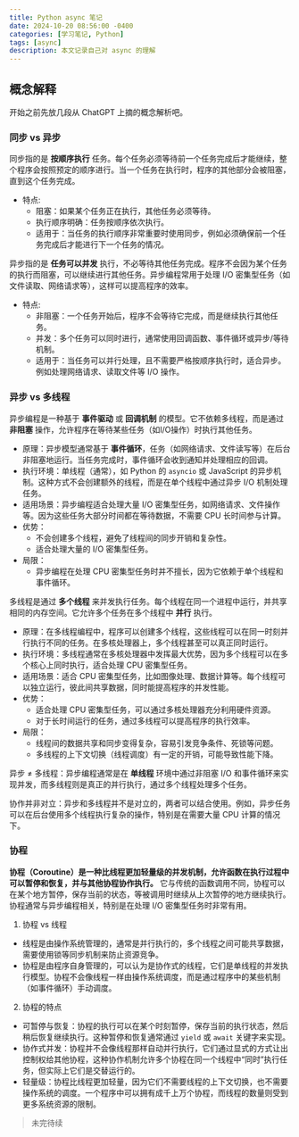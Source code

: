 ```yaml
---
title: Python async 笔记
date: 2024-10-20 08:56:00 -0400
categories: [学习笔记, Python]
tags: [async]
description: 本文记录自己对 async 的理解
---
```


## 概念解释

开始之前先放几段从 ChatGPT 上摘的概念解析吧。

### 同步 vs 异步

同步指的是 **按顺序执行** 任务。每个任务必须等待前一个任务完成后才能继续，整个程序会按照预定的顺序进行。当一个任务在执行时，程序的其他部分会被阻塞，直到这个任务完成。

- 特点:
    - 阻塞：如果某个任务正在执行，其他任务必须等待。
    - 执行顺序明确：任务按顺序依次执行。
    - 适用于：当任务的执行顺序非常重要时使用同步，例如必须确保前一个任务完成后才能进行下一个任务的情况。

异步指的是 **任务可以并发** 执行，不必等待其他任务完成。程序不会因为某个任务的执行而阻塞，可以继续进行其他任务。异步编程常用于处理 I/O 密集型任务（如文件读取、网络请求等），这样可以提高程序的效率。

- 特点:
    - 非阻塞：一个任务开始后，程序不会等待它完成，而是继续执行其他任务。
    - 并发：多个任务可以同时进行，通常使用回调函数、事件循环或异步/等待机制。
    - 适用于：当任务可以并行处理，且不需要严格按顺序执行时，适合异步。例如处理网络请求、读取文件等 I/O 操作。

### 异步 vs 多线程

异步编程是一种基于 **事件驱动** 或 **回调机制** 的模型。它不依赖多线程，而是通过 **非阻塞** 操作，允许程序在等待某些任务（如I/O操作）时执行其他任务。

- 原理：异步模型通常基于 **事件循环**，任务（如网络请求、文件读写等）在后台非阻塞地运行。当任务完成时，事件循环会收到通知并处理相应的回调。
- 执行环境：单线程（通常），如 Python 的 `asyncio` 或 JavaScript 的异步机制。这种方式不会创建额外的线程，而是在单个线程中通过异步 I/O 机制处理任务。
- 适用场景：异步编程适合处理大量 I/O 密集型任务，如网络请求、文件操作等。因为这些任务大部分时间都在等待数据，不需要 CPU 长时间参与计算。
- 优势：
    - 不会创建多个线程，避免了线程间的同步开销和复杂性。
    - 适合处理大量的 I/O 密集型任务。
- 局限：
    - 异步编程在处理 CPU 密集型任务时并不擅长，因为它依赖于单个线程和事件循环。

多线程是通过 **多个线程** 来并发执行任务。每个线程在同一个进程中运行，并共享相同的内存空间。它允许多个任务在多个线程中 **并行** 执行。

- 原理：在多线程编程中，程序可以创建多个线程，这些线程可以在同一时刻并行执行不同的任务。在多核处理器上，多个线程甚至可以真正同时运行。
- 执行环境：多线程通常在多核处理器中发挥最大优势，因为多个线程可以在多个核心上同时执行，适合处理 CPU 密集型任务。
- 适用场景：适合 CPU 密集型任务，比如图像处理、数据计算等。每个线程可以独立运行，彼此间共享数据，同时能提高程序的并发性能。
- 优势：
    - 适合处理 CPU 密集型任务，可以通过多核处理器充分利用硬件资源。
    - 对于长时间运行的任务，通过多线程可以提高程序的执行效率。
- 局限：
    - 线程间的数据共享和同步变得复杂，容易引发竞争条件、死锁等问题。
    - 多线程的上下文切换（线程调度）有一定的开销，可能导致性能下降。

异步 ≠ 多线程：异步编程通常是在 **单线程** 环境中通过非阻塞 I/O 和事件循环来实现并发，而多线程则是真正的并行执行，通过多个线程处理多个任务。

协作并非对立：异步和多线程并不是对立的，两者可以结合使用。例如，异步任务可以在后台使用多个线程执行复杂的操作，特别是在需要大量 CPU 计算的情况下。

### 协程

**协程（Coroutine）是一种比线程更加轻量级的并发机制，允许函数在执行过程中可以暂停和恢复，并与其他协程协作执行。** 它与传统的函数调用不同，协程可以在某个地方暂停，保存当前的状态，等被调用时继续从上次暂停的地方继续执行。协程通常与异步编程相关，特别是在处理 I/O 密集型任务时非常有用。

1. 协程 vs 线程

- 线程是由操作系统管理的，通常是并行执行的，多个线程之间可能共享数据，需要使用锁等同步机制来防止资源竞争。
- 协程是由程序自身管理的，可以认为是协作式的线程，它们是单线程的并发执行模型。协程不会像线程一样由操作系统调度，而是通过程序中的某些机制（如事件循环）手动调度。

2. 协程的特点

- 可暂停与恢复：协程的执行可以在某个时刻暂停，保存当前的执行状态，然后稍后恢复继续执行。这种暂停和恢复通常通过 `yield` 或 `await` 关键字来实现。
- 协作式并发：协程并不会像线程那样自动并行执行，它们通过显式的方式让出控制权给其他协程，这种协作机制允许多个协程在同一个线程中“同时”执行任务，但实际上它们是交替运行的。
- 轻量级：协程比线程更加轻量，因为它们不需要线程的上下文切换，也不需要操作系统的调度。一个程序中可以拥有成千上万个协程，而线程的数量则受到更多系统资源的限制。

> 未完待续
